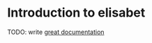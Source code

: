 # Introduction to elisabet

TODO: write [great documentation](http://jacobian.org/writing/what-to-write/)
